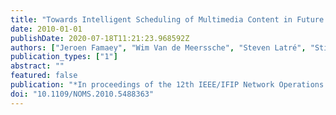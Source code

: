 ```yaml
---
title: "Towards Intelligent Scheduling of Multimedia Content in Future Access Networks"
date: 2010-01-01
publishDate: 2020-07-18T11:21:23.968592Z
authors: ["Jeroen Famaey", "Wim Van de Meerssche", "Steven Latré", "Stijn Melis", "Tim Wauters", "Filip De Turck", "Koen De Schepper", "Bart De Vleeschauwer", "Rafael Huysegems"]
publication_types: ["1"]
abstract: ""
featured: false
publication: "*In proceedings of the 12th IEEE/IFIP Network Operations and Management Symposium (NOMS)*"
doi: "10.1109/NOMS.2010.5488363"
---
```


